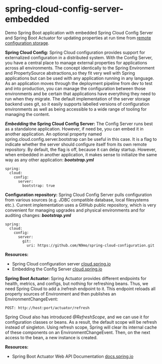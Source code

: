 # spring-cloud-config-server-embedded
Demo Spring Boot application with embedded Spring Cloud Config Server and Spring Boot Actuator for updating properties 
at run time from [remote configuration storage](https://github.com/N9mo/spring-cloud-configuration). 

**Spring Cloud Config:**
Spring Cloud configuration provides support for externalized configuration in a distributed system. 
With the Config Server, you have a central place to manage external properties for applications across all environments. 
The concept identically to the Spring Environment and PropertySource abstractions,so they fit very well with 
Spring applications but can be used with any application running in any language. 
As an application moves through the deployment pipeline from dev to test and into production, you can manage the 
configuration between those environments and be certain that applications have everything they need to run when they migrate. 
The default implementation of the server storage backend uses git, so it easily supports labelled versions
of configuration environments as well as being accessible to a wide range of tooling for managing the content.

**_Embedding_ the Spring Cloud Config Server:**
The Config Server runs best as a standalone application. However, if need be, you can embed it in another application. 
An optional property named spring.cloud.config.server.bootstrap can be useful in this case. It is a flag to indicate 
whether the server should configure itself from its own remote repository. By default, the flag is off, because it can 
delay startup. However, when embedded in another application, it makes sense to initialize the same way as any other application:
***bootstrap.yml***
```
spring:
  cloud:
    config:
      server:
        bootstrap: true
```
**Configuration repository:**
Spring Cloud Config Server pulls configuration from various sources (e.g. JDBC compatible database, local filesystems etc.). 
Current implementation uses a GitHub public repository, which is very convenient for managing upgrades and physical 
environments and for auditing changes:
***bootstrap.yml***
```
spring:
  cloud:
    config:
      server:
        git:
          uri: https://github.com/N9mo/spring-cloud-configuration.git
```
**Resources:**
- Spring Cloud configuration server [cloud.spring.io](https://cloud.spring.io/spring-cloud-config/multi/multi__spring_cloud_config_server.html)
- Embedding the Config Server [cloud.spring.io](https://cloud.spring.io/spring-cloud-config/multi/multi__embedding_the_config_server.html)

**Spring Boot Actuator:**
Spring Actuator provides different endpoints for health, metrics, and configs, but nothing for refreshing beans. 
Thus, we need Spring Cloud to add a /refresh endpoint to it. This endpoint reloads all property sources of Environment 
and then publishes an EnvironmentChangeEvent:
```
POST: http://host:port/actuator/refresh
```
Spring Cloud also has introduced _@RefreshScope_, and we can use it for configuration classes or beans. 
As a result, the default scope will be refresh instead of singleton.
Using refresh scope, Spring will clear its internal cache of these components on an EnvironmentChangeEvent. 
Then, on the next access to the bean, a new instance is created.

**Resources:**
- Spring Boot Actuator Web API Documentation [docs.spring.io](https://docs.spring.io/spring-boot/docs/2.1.2.RELEASE/actuator-api/html/#metrics-retrieving-metric)


